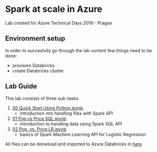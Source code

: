 # Spark at scale in Azure
Lab created for Azure Technical Days 2019 - Prague


## Environment setup
In order to succesfully go through the lab content few things need to be done:

- provision Databricks
- create Databricks cluster

## Lab Guide
This lab consists of three sub-tasks:
1. [00 Quick Start Using Python.ipynb](./00_Quick_Start_Using_Python.ipynb)
    - introduction into handling files with Spark API
1. [01 Pop vs Price SQL.ipynb](./01_Pop_vs_Price_SQL.ipynb)
    - introduction to handling data using Spark SQL API
1. [02 Pop. vs. Price LR.ipynb](02_Pop_vs_Price_LR.ipynb)
    - basics of Spark Machine Learning API for Logistic Regression


All files can be donwload and imported to Azure Databricks in [here](./_ATD2019-workshop1.dbc)





